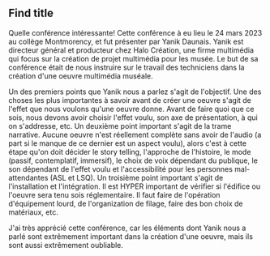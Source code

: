 ## Find title

Quelle conférence intéressante! Cette conférence à eu lieu le 24 mars 2023 au collège Montmorency, et fut présenter par Yanik Daunais. Yanik est directeur général et producteur chez Halo Création, une firme multimédia qui focus sur la création de projet multimédia pour les musée. Le but de sa conférence était de nous instruire sur le travail des techniciens dans la création d'une oeuvre multimédia muséale.

Un des premiers points que Yanik nous a parlez s'agit de l'objectif. Une des choses les plus importantes à savoir avant de créer une oeuvre s'agit de l'effet que nous voulons qu'une oeuvre donne. Avant de faire quoi que ce sois, nous devons avoir choisir l'effet voulu, son axe de présentation, à qui on s'addresse, etc.
Un deuxième point important s'agit de la trame narrative. Aucune oeuvre n'est réellement complète sans avoir de l'audio (a part si le manque de ce dernier est un aspect voulu), alors c'est à cette étape qu'on doit décider le story telling, l'approche de l'histoire,  le mode (passif, contemplatif, immersif), le choix de voix dépendant du publique, le son dépendant de l'effet voulu et l'accessibilité pour les personnes mal-attendantes (ASL et LSQ).
Un troisième point important s'agit de l'installation et l'intégration. Il est HYPER important de vérifier si l'édifice ou l'oeuvre sera tenu sois réglementaire. Il faut faire de l'opération d'équipement lourd, de l'organization de filage, faire des bon choix de matériaux, etc.

J'ai très apprécié cette conférence, car les éléments dont Yanik nous a parlé sont extrêmement important dans la création d'une oeuvre, mais ils sont aussi extrêmement oubliable.



 


